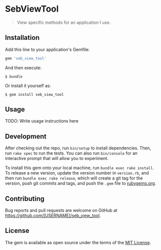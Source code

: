 # SebViewTool

> View specific methods for an application I use.

## Installation

Add this line to your application's Gemfile:

```ruby
gem 'seb_view_tool'
```

And then execute:

    $ bundle

Or install it yourself as:

    $ gem install seb_view_tool

## Usage

TODO: Write usage instructions here

## Development

After checking out the repo, run `bin/setup` to install dependencies. Then, run `rake spec` to run the tests. You can also run `bin/console` for an interactive prompt that will allow you to experiment.

To install this gem onto your local machine, run `bundle exec rake install`. To release a new version, update the version number in `version.rb`, and then run `bundle exec rake release`, which will create a git tag for the version, push git commits and tags, and push the `.gem` file to [rubygems.org](https://rubygems.org).

## Contributing

Bug reports and pull requests are welcome on GitHub at https://github.com/[USERNAME]/seb_view_tool.


## License

The gem is available as open source under the terms of the [MIT License](http://opensource.org/licenses/MIT).

